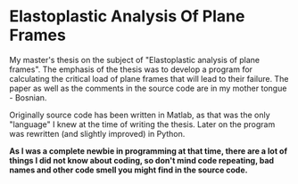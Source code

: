 # Elastoplastic Analysis Of Plane Frames

My master's thesis on the subject of "Elastoplastic analysis of plane frames". The emphasis of the thesis was to develop a program for calculating the critical load
of plane frames that will lead to their failure. The paper as well as the comments in the source code are in my mother tongue - Bosnian.

Originally source code has been written in Matlab, as that was the only "language" I knew at the time of writing the thesis. Later on the program was rewritten 
(and slightly improved) in Python.

__As I was a complete newbie in programming at that time, there are a lot of things I did not know about coding, so don't mind code repeating, bad names and other 
code smell you might find in the source code.__
